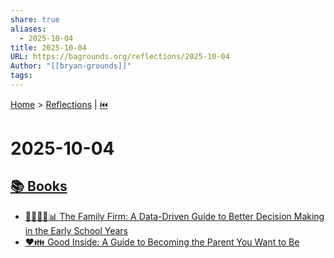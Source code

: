 ```yaml
---
share: true
aliases:
  - 2025-10-04
title: 2025-10-04
URL: https://bagrounds.org/reflections/2025-10-04
Author: "[[bryan-grounds]]"
tags:
---
```

[Home](../index.md) > [Reflections](./index.md) | [⏮️](./2025-10-03.md)  
# 2025-10-04  
## [📚 Books](../books/index.md)  
- [👨‍👩‍👧‍👦📊 The Family Firm: A Data-Driven Guide to Better Decision Making in the Early School Years](../books/the-family-firm-a-data-driven-guide-to-better-decision-making-in-the-early-school-years.md)  
- [❤️👪 Good Inside: A Guide to Becoming the Parent You Want to Be](../books/good-inside-a-guide-to-becoming-the-parent-you-want-to-be.md)